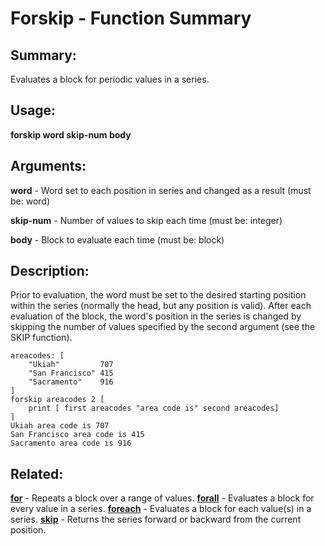 # Forskip - Function Summary

## Summary:

Evaluates a block for periodic values in a series.

## Usage:

**forskip word skip-num body**

## Arguments:

**word** - Word set to each position in series and changed as a result (must be: word)

**skip-num** - Number of values to skip each time (must be: integer)

**body** - Block to evaluate each time (must be: block)

## Description:

Prior to evaluation, the word must be set to the desired starting position within the series (normally the head, but any position is valid). After each evaluation of the block, the word's position in the series is changed by skipping the number of values specified by the second argument (see the SKIP function).

```
areacodes: [
	"Ukiah"         707
	"San Francisco" 415
	"Sacramento"    916
]
forskip areacodes 2 [
	print [ first areacodes "area code is" second areacodes]
]
Ukiah area code is 707
San Francisco area code is 415
Sacramento area code is 916
```

## Related:

[**for**](http://www.rebol.com/docs/words/wfor.html) - Repeats a block over a range of values.
[**forall**](http://www.rebol.com/docs/words/wforall.html) - Evaluates a block for every value in a series.
[**foreach**](http://www.rebol.com/docs/words/wforeach.html) - Evaluates a block for each value(s) in a series.
[**skip**](http://www.rebol.com/docs/words/wskip.html) - Returns the series forward or backward from the current position.